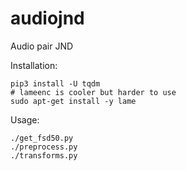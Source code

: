# audiojnd

Audio pair JND

Installation:
```
pip3 install -U tqdm
# lameenc is cooler but harder to use
sudo apt-get install -y lame
```

Usage:
```
./get_fsd50.py
./preprocess.py
./transforms.py
```
